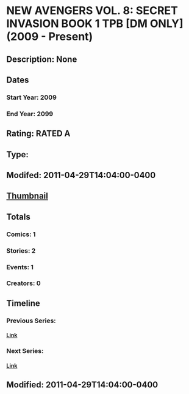 # NEW AVENGERS VOL. 8: SECRET INVASION BOOK 1 TPB [DM ONLY] (2009 - Present)
## Description: None
## Dates
### Start Year: 2009
### End Year: 2099
## Rating: RATED A
## Type: 
## Modifed: 2011-04-29T14:04:00-0400
## [Thumbnail](http://i.annihil.us/u/prod/marvel/i/mg/e/70/4bb5be1c12dd3.jpg)
## Totals
### Comics: 1
### Stories: 2
### Events: 1
### Creators: 0
## Timeline
### Previous Series: 
#### [Link]()
### Next Series: 
#### [Link]()
## Modified: 2011-04-29T14:04:00-0400